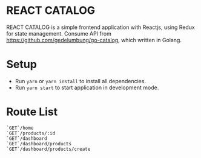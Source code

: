 # REACT CATALOG
REACT CATALOG is a simple frontend application with Reactjs, using Redux for state management. Consume API from https://github.com/gedelumbung/go-catalog, which written in Golang.

# Setup

- Run `yarn` or `yarn install` to install all dependencies.
- Run `yarn start` to start application in development mode.

# Route List

    `GET`/home
    `GET`/products/:id
    `GET`/dashboard
    `GET`/dashboard/products
    `GET`/dashboard/products/create

